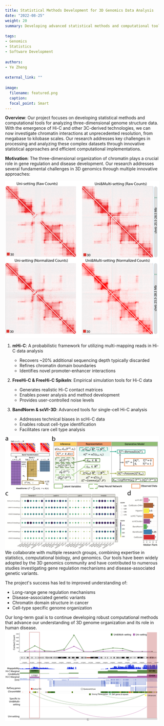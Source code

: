 ```yaml
---
title: Statistical Methods Development for 3D Genomics Data Analysis
date: "2022-08-25"
weight: 20
summary: Developing advanced statistical methods and computational tools for analyzing 3D genome structure data, with applications in understanding gene regulation mechanisms and disease-associated genetic variants.

tags:
- Genomics
- Statistics
- Software Development

authors:
- Ye Zheng

external_link: ""

image:
  filename: featured.png
  caption:
  focal_point: Smart
---
```


**Overview**: Our project focuses on developing statistical methods and computational tools for analyzing three-dimensional genome structure data. With the emergence of Hi-C and other 3C-derived technologies, we can now investigate chromatin interactions at unprecedented resolution, from megabase to kilobase scales. Our research addresses key challenges in processing and analyzing these complex datasets through innovative statistical approaches and efficient computational implementations.

**Motivation**: The three-dimensional organization of chromatin plays a crucial role in gene regulation and disease development. Our research addresses several fundamental challenges in 3D genomics through multiple innovative approaches:

![Multi-mapping reads in Hi-C data analysis](multi-reads.png "Multi-mapping reads visualization")
1. **mHi-C**: A probabilistic framework for utilizing multi-mapping reads in Hi-C data analysis
   - Recovers ~20% additional sequencing depth typically discarded
   - Refines chromatin domain boundaries
   - Identifies novel promoter-enhancer interactions

2. **FreeHi-C & FreeHi-C SpikeIn**: Empirical simulation tools for Hi-C data
   - Generates realistic Hi-C contact matrices
   - Enables power analysis and method development
   - Provides user-controlled noise levels

3. **BandNorm & scVI-3D**: Advanced tools for single-cell Hi-C analysis
   - Addresses technical biases in scHi-C data
   - Enables robust cell-type identification
   - Facilitates rare cell type analysis

![BandNorm analysis workflow](zbandnorm.png "BandNorm pipeline")
We collaborate with multiple research groups, combining expertise in statistics, computational biology, and genomics. Our tools have been widely adopted by the 3D genomics community and have contributed to numerous studies investigating gene regulation mechanisms and disease-associated genetic variants.

The project's success has led to improved understanding of:
- Long-range gene regulation mechanisms
- Disease-associated genetic variants
- Chromatin domain structure in cancer
- Cell-type specific genome organization

Our long-term goal is to continue developing robust computational methods that advance our understanding of 3D genome organization and its role in human disease.
![Promoter-enhancer interactions](proEnh.png "Promoter-enhancer interaction network")

